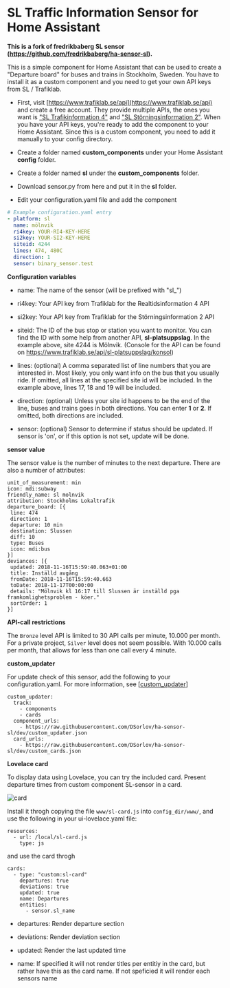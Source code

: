 SL Traffic Information Sensor for Home Assistant
========================

**This is a fork of fredrikbaberg SL sensor (https://github.com/fredrikbaberg/ha-sensor-sl).**

This is a simple component for Home Assistant that can be used to create a "Departure board" for buses and trains in Stockholm, Sweden.  You have to install it as a custom component and you need to get your own API keys from SL / Trafiklab.

- First, visit [https://www.trafiklab.se/api](https://www.trafiklab.se/api) and create a free account. They provide multiple APIs, the ones you want is ["SL Trafikinformation 4"](https://www.trafiklab.se/api/sl-realtidsinformation-4) and ["SL Störningsinformation 2"](https://www.trafiklab.se/api/sl-storningsinformation-2). When you have your API keys, you're ready to add the component to your Home Assistant. Since this is a custom component, you need to add it manually to your config directory.

- Create a folder named **custom_components** under your Home Assistant **config** folder. 

- Create a folder named **sl** under the **custom_components** folder.

- Download sensor.py from here and put it in the **sl** folder.

- Edit your configuration.yaml file and add the component

```yaml
# Example configuration.yaml entry
- platform: sl
  name: mölnvik
  ri4key: YOUR-RI4-KEY-HERE
  si2key: YOUR-SI2-KEY-HERE
  siteid: 4244
  lines: 474, 480C
  direction: 1
  sensor: binary_sensor.test
```


**Configuration variables**

- name: The name of the sensor (will be prefixed with "sl_") 

- ri4key: Your API key from Trafiklab for the Realtidsinformation 4 API

- si2key: Your API key from Trafiklab for the Störningsinformation 2 API

- siteid: The ID of the bus stop or station you want to monitor.  You can find the ID with some help from another API, **sl-platsuppslag**.  In the example above, site 4244 is Mölnvik. (Console for the API can be found on https://www.trafiklab.se/api/sl-platsuppslag/konsol)

- lines: (optional) A comma separated list of line numbers that you are interested in. Most likely, you only want info on the bus that you usually ride.  If omitted, all lines at the specified site id will be included.  In the example above, lines 17, 18 and 19 will be included.

- direction: (optional) Unless your site id happens to be the end of the line, buses and trains goes in both directions.  You can enter **1** or **2**.  If omitted, both directions are included. 

- sensor: (optional) Sensor to determine if status should be updated. If sensor is 'on', or if this option is not set, update will be done.

**sensor value**

The sensor value is the number of minutes to the next departure.  There are also a number of attributes:

```
unit_of_measurement: min
icon: mdi:subway
friendly_name: sl molnvik
attribution: Stockholms Lokaltrafik
departure_board: [{
 line: 474
 direction: 1
 departure: 10 min
 destination: Slussen
 diff: 10
 type: Buses
 icon: mdi:bus
}]
deviances: [{
 updated: 2018-11-16T15:59:40.063+01:00
 title: Inställd avgång
 fromDate: 2018-11-16T15:59:40.663
 toDate: 2018-11-17T00:00:00
 details: "Mölnvik kl 16:17 till Slussen är inställd pga framkomlighetsproblem - köer."
 sortOrder: 1
}]
```

**API-call restrictions**

The `Bronze` level API is limited to 30 API calls per minute, 10.000 per month.
For a private project, `Silver` level does not seem possible.
With 10.000 calls per month, that allows for less than one call every 4 minute.


**custom_updater**

For update check of this sensor, add the following to your configuration.yaml. For more information, see [[custom_updater](https://github.com/custom-components/custom_updater/wiki/Installation)]

```
custom_updater:
  track:
    - components
	- cards
  component_urls:
    - https://raw.githubusercontent.com/DSorlov/ha-sensor-sl/dev/custom_updater.json
  card_urls:
    - https://raw.githubusercontent.com/DSorlov/ha-sensor-sl/dev/custom_cards.json
```

**Lovelace card**

To display data using Lovelace, you can try the included card.
Present departure times from custom component SL-sensor in a card. 

![card](https://user-images.githubusercontent.com/8133650/48631584-272bb000-e9bf-11e8-8d77-372d252bf460.jpg)

Install it throgh copying the file `www/sl-card.js` into `config_dir/www/`, and use the following in your ui-lovelace.yaml file:
```
resources:
  - url: /local/sl-card.js
    type: js
```
and use the card throgh
```
cards:
  - type: "custom:sl-card"
    departures: true
    deviations: true
    updated: true
    name: Departures
    entities:
      - sensor.sl_name
```
- departures: Render departure section

- deviations: Render deviation section

- updated: Render the last updated time

- name: If specified it will not render titles per entitiy in the card, but rather have this as the card name. If not speficied it will render each sensors name
